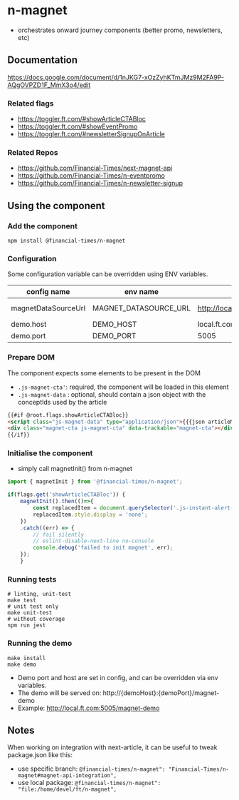 # n-magnet
- orchestrates onward journey components (better promo, newsletters, etc)

## Documentation
https://docs.google.com/document/d/1nJKG7-xOzZyhKTmJMz9M2FA9P-AQgOVPZD1F_MmX3o4/edit
### Related flags 
- https://toggler.ft.com/#showArticleCTABloc
- https://toggler.ft.com/#showEventPromo
- https://toggler.ft.com/#newsletterSignupOnArticle
### Related Repos
- https://github.com/Financial-Times/next-magnet-api
- https://github.com/Financial-Times/n-eventpromo
- https://github.com/Financial-Times/n-newsletter-signup

## Using the component
### Add the component
`npm install @financial-times/n-magnet`
### Configuration
Some configuration variable can be overridden using ENV variables.

|config name|env name|example|desc|
|---|---|---|---|
|magnetDataSourceUrl|MAGNET_DATASOURCE_URL|http://local.ft.com/magnet/api|api endpoint|
|demo.host|DEMO_HOST|local.ft.com||
|demo.port|DEMO_PORT|5005||

### Prepare DOM
The component expects some elements to be present in the DOM
- `.js-magnet-cta'`: required, the component will be loaded in this element
- `.js-magnet-data` : optional, should contain a json object with the conceptIds used by the article
```html
{{#if @root.flags.showArticleCTABloc}}
<script class="js-magnet-data" type="application/json">{{{json articleMainConcepts}}}</script>
<div class="magnet-cta js-magnet-cta" data-trackable="magnet-cta"></div>
{{/if}}
```
### Initialise the component
- simply call magnetInit() from n-magnet
```javascript
import { magnetInit } from '@financial-times/n-magnet';

if(flags.get('showArticleCTABloc')) {
    magnetInit().then(()=>{
        const replacedItem = document.querySelector('.js-instant-alert-cta');
        replacedItem.style.display = 'none';
    })
    .catch((err) => {
        // fail silently
        // eslint-disable-next-line no-console
        console.debug('failed to init magnet', err);
    });
    }
```
### Running tests
```jshelllanguage
# linting, unit-test
make test
# unit test only
make unit-test
# without coverage
npm run jest 
```
### Running the demo
```
make install
make demo
```
- Demo port and host are set in config, and can be overridden via env variables.
- The demo will be served on: http://{demoHost}:{demoPort}/magnet-demo
- Example: http://local.ft.com:5005/magnet-demo

## Notes
When working on integration with next-article, it can be useful to tweak package.json like this:
- use specific branch: `@financial-times/n-magnet": "Financial-Times/n-magnet#magnet-api-integration",`
- use local package: `@financial-times/n-magnet": "file:/home/devel/ft/n-magnet",`
